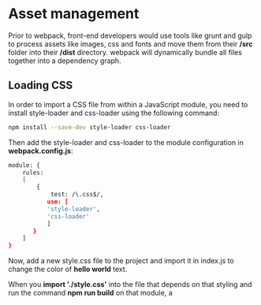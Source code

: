 # Asset management

Prior to webpack, front-end developers would use tools like grunt and gulp to process assets like images, css and fonts and move them from their **/src** folder into their **/dist** directory. webpack will dynamically bundle all files together into a dependency graph.

## Loading CSS

In order to import a CSS file from within a JavaScript module, you need to install  style-loader and css-loader using the following command:

```bash
npm install --save-dev style-loader css-loader
```

Then add the style-loader and css-loader to the module configuration in **webpack.config.js**:

```bash
module: {
    rules: 
    [
        {
            test: /\.css$/,
           use: [
           'style-loader',
           'css-loader'
           ]
       }
    ]
}
```

Now, add a new style.css file to the project and import it in index.js to change the color of **hello world** text.

When you **import './style.css'** into the file that depends on that styling and run the command **npm run build** on that module, a <style> tag with the stringified css will be inserted into head tag of the html file.

## Loading Images

In order to import an image file from within a JavaScript module, you need to install **file-loader** using the following command:

```bash
npm install --save-dev file-loader
```

Then add the file-loader to the module configuration in **webpack.config.js**:

```bash
module: {
    rules: 
    [
        {
            test: /\.(png|jpg|gif|svg)$/,
            use: [
                'file-loader'
            ]
       }
    ]
}
```

Add an image to the **src** folder. Set it as source file for image tag in index.js and backround url in style.css.

When we **import MyImage from './webpack.png'**, that image will be processed and added to output directory and the **MyImage** variable will contain the final url of that image after processing.

A similar process will occur for **url('./my-image.png')** within your CSS. The loader will recognize this is a local file, and replace the **'./my-image.png'** path with the final path to the image in your output directory.

## Loading Fonts







